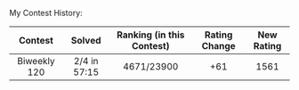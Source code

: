 My Contest History:

| Contest | Solved | Ranking (in this Contest) | Rating Change | New Rating |
|:---:|:---:|:---:|:---:|:---:|
| Biweekly 120 | 2/4 in 57:15 | 4671/23900 | +61 | 1561 |
